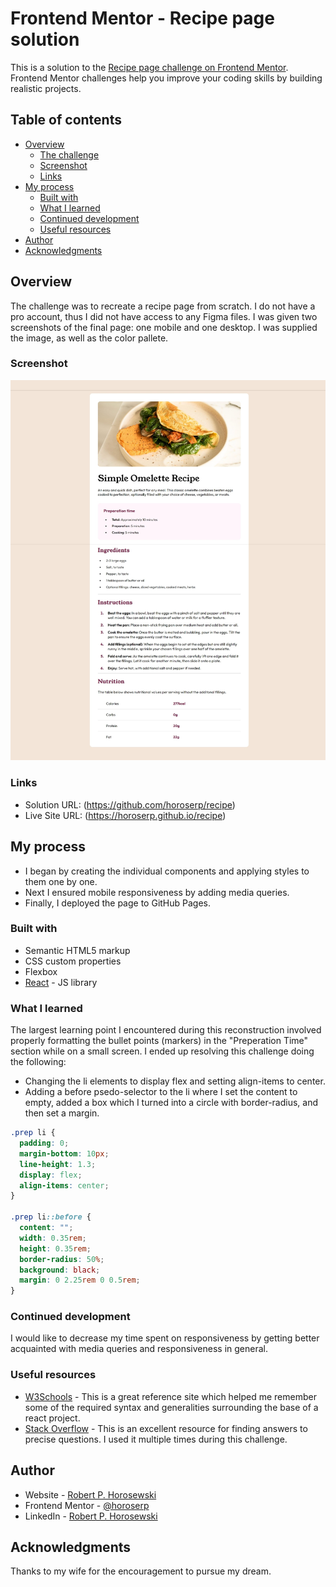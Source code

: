 # Frontend Mentor - Recipe page solution

This is a solution to the [Recipe page challenge on Frontend Mentor](https://www.frontendmentor.io/challenges/recipe-page-KiTsR8QQKm). Frontend Mentor challenges help you improve your coding skills by building realistic projects.

## Table of contents

- [Overview](#overview)
  - [The challenge](#the-challenge)
  - [Screenshot](#screenshot)
  - [Links](#links)
- [My process](#my-process)
  - [Built with](#built-with)
  - [What I learned](#what-i-learned)
  - [Continued development](#continued-development)
  - [Useful resources](#useful-resources)
- [Author](#author)
- [Acknowledgments](#acknowledgments)

## Overview

The challenge was to recreate a recipe page from scratch. I do not have a pro account, thus I did not have access to any Figma files. I was given two screenshots of the final page: one mobile and one desktop. I was supplied the image, as well as the color pallete.

### Screenshot

![](./public/recipe-screenshot.jpeg)

### Links

- Solution URL: (https://github.com/horoserp/recipe)
- Live Site URL: (https://horoserp.github.io/recipe)

## My process

- I began by creating the individual components and applying styles to them one by one.
- Next I ensured mobile responsiveness by adding media queries.
- Finally, I deployed the page to GitHub Pages.

### Built with

- Semantic HTML5 markup
- CSS custom properties
- Flexbox
- [React](https://reactjs.org/) - JS library

### What I learned

The largest learning point I encountered during this reconstruction involved properly formatting
the bullet points (markers) in the "Preperation Time" section while on a small screen. I ended up resolving this challenge doing the following:

- Changing the li elements to display flex and setting align-items to center.
- Adding a before psedo-selector to the li where I set the content to empty, added a box which I turned into a circle with border-radius, and then set a margin.

```css
.prep li {
  padding: 0;
  margin-bottom: 10px;
  line-height: 1.3;
  display: flex;
  align-items: center;
}

.prep li::before {
  content: "";
  width: 0.35rem;
  height: 0.35rem;
  border-radius: 50%;
  background: black;
  margin: 0 2.25rem 0 0.5rem;
}
```

### Continued development

I would like to decrease my time spent on responsiveness by getting better acquainted with media queries and responsiveness in general.

### Useful resources

- [W3Schools](https://www.w3schools.com/) - This is a great reference site which helped me remember some of the required syntax and generalities surrounding the base of a react project.
- [Stack Overflow](https://stackoverflow.com/) - This is an excellent resource for finding answers to precise questions. I used it multiple times during this challenge.

## Author

- Website - [Robert P. Horosewski](https://horoserp.github.io/React-Portfolio)
- Frontend Mentor - [@horoserp](https://www.frontendmentor.io/profile/horoserp)
- LinkedIn - [Robert P. Horosewski](https://www.linkedin.com/in/robert-horosewski-8a0608196/)

## Acknowledgments

Thanks to my wife for the encouragement to pursue my dream.

